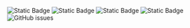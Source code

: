 ![Static Badge](https://img.shields.io/badge/blacklists-60-000000) ![Static Badge](https://img.shields.io/badge/blacklisted-2913787-cc0000) ![Static Badge](https://img.shields.io/badge/whitelisted-2244-00CC00) ![Static Badge](https://img.shields.io/badge/streaming_blacklist-28107-000000) ![GitHub issues](https://img.shields.io/github/issues/fabriziosalmi/blacklists)
